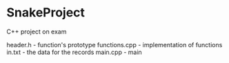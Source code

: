 # SnakeProject
C++ project on exam

header.h - function's prototype
functions.cpp - implementation of functions
in.txt - the data for the records
main.cpp - main
